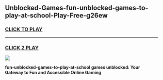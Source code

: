 
## Unblocked-Games-fun-unblocked-games-to-play-at-school-Play-Free-g26ew
<h3>
<a href="https://premium76.site?title=fun-unblocked-games-to-play-at-school&ref=17A">CLICK TO PLAY</a></h3>
<hr>

<h3>
<a href="https://premium76.site?title=fun-unblocked-games-to-play-at-school&ref=17A">CLICK 2 PLAY</a>
  
</h3>

<a href="https://premium76.site?title=fun-unblocked-games-to-play-at-school&ref=17A"><img src="https://clearcache.store/games.png"></a>


**fun-unblocked-games-to-play-at-school games unblocked: Your Gateway to Fun and Accessible Online Gaming**

